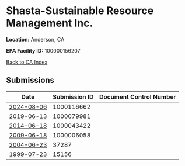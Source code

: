 # Shasta-Sustainable Resource Management Inc.

**Location:** Anderson, CA

**EPA Facility ID:** 100000156207

[Back to CA Index](../../index.md)

## Submissions

| Date | Submission ID | Document Control Number |
|------|--------------|-------------------------|
| [2024-08-06](submissions/1000116662.md) | 1000116662 |  |
| [2019-06-13](submissions/1000079981.md) | 1000079981 |  |
| [2014-06-18](submissions/1000043422.md) | 1000043422 |  |
| [2009-06-18](submissions/1000006058.md) | 1000006058 |  |
| [2004-06-23](submissions/37287.md) | 37287 |  |
| [1999-07-23](submissions/15156.md) | 15156 |  |
